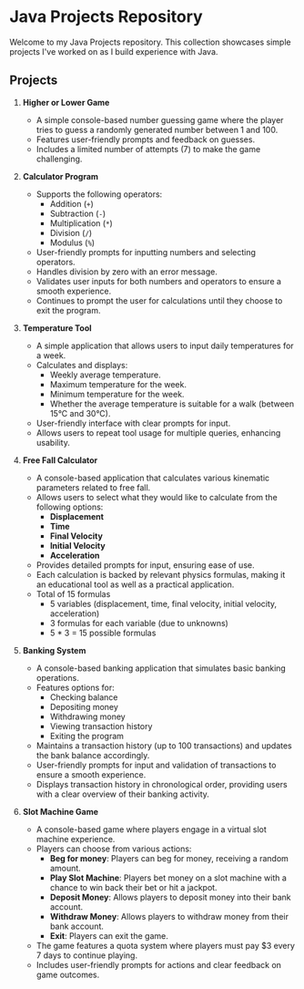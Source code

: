 # Java Projects Repository

Welcome to my Java Projects repository. This collection showcases simple projects I've worked on as I build experience with Java.

## Projects

1. **Higher or Lower Game**
   - A simple console-based number guessing game where the player tries to guess a randomly generated number between 1 and 100.
   - Features user-friendly prompts and feedback on guesses.
   - Includes a limited number of attempts (7) to make the game challenging.

2. **Calculator Program**
   - Supports the following operators:
     - Addition (`+`)
     - Subtraction (`-`)
     - Multiplication (`*`)
     - Division (`/`)
     - Modulus (`%`)
   - User-friendly prompts for inputting numbers and selecting operators.
   - Handles division by zero with an error message.
   - Validates user inputs for both numbers and operators to ensure a smooth experience.
   - Continues to prompt the user for calculations until they choose to exit the program.

3. **Temperature Tool**
   - A simple application that allows users to input daily temperatures for a week.
   - Calculates and displays:
     - Weekly average temperature.
     - Maximum temperature for the week.
     - Minimum temperature for the week.
     - Whether the average temperature is suitable for a walk (between 15°C and 30°C).
   - User-friendly interface with clear prompts for input.
   - Allows users to repeat tool usage for multiple queries, enhancing usability.

4. **Free Fall Calculator**
   - A console-based application that calculates various kinematic parameters related to free fall.
   - Allows users to select what they would like to calculate from the following options:
     - **Displacement**
     - **Time**
     - **Final Velocity**
     - **Initial Velocity**
     - **Acceleration**
   - Provides detailed prompts for input, ensuring ease of use.
   - Each calculation is backed by relevant physics formulas, making it an educational tool as well as a practical application.
   - Total of 15 formulas
     - 5 variables (displacement, time, final velocity, initial velocity, acceleration)
     - 3 formulas for each variable (due to unknowns)
     - 5 * 3 = 15 possible formulas

5. **Banking System**
   - A console-based banking application that simulates basic banking operations.
   - Features options for:
     - Checking balance
     - Depositing money
     - Withdrawing money
     - Viewing transaction history
     - Exiting the program
   - Maintains a transaction history (up to 100 transactions) and updates the bank balance accordingly.
   - User-friendly prompts for input and validation of transactions to ensure a smooth experience.
   - Displays transaction history in chronological order, providing users with a clear overview of their banking activity.

6. **Slot Machine Game**
   - A console-based game where players engage in a virtual slot machine experience.
   - Players can choose from various actions:
     - **Beg for money**: Players can beg for money, receiving a random amount.
     - **Play Slot Machine**: Players bet money on a slot machine with a chance to win back their bet or hit a jackpot.
     - **Deposit Money**: Allows players to deposit money into their bank account.
     - **Withdraw Money**: Allows players to withdraw money from their bank account.
     - **Exit**: Players can exit the game.
   - The game features a quota system where players must pay $3 every 7 days to continue playing.
   - Includes user-friendly prompts for actions and clear feedback on game outcomes.
